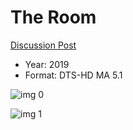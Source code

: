 # The Room

[Discussion Post](https://www.avsforum.com/threads/bass-eq-for-filtered-movies.2995212/post-59384072)

* Year: 2019
* Format: DTS-HD MA 5.1

![img 0](https://i.imgur.com/05G34EP.jpg)

![img 1](https://i.imgur.com/GNNcggk.png)

